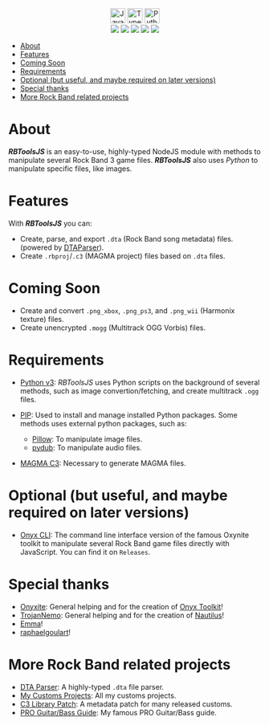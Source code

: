 <div align=center>
<img src='https://cdn.jsdelivr.net/gh/devicons/devicon@latest/icons/javascript/javascript-original.svg' width='30px' title='JavaScript'/>
<img src='https://cdn.jsdelivr.net/gh/devicons/devicon@latest/icons/typescript/typescript-original.svg' width='30px' title='TypeScript'/>
<img src='https://cdn.jsdelivr.net/gh/devicons/devicon@latest/icons/python/python-original.svg' width='30px' title='Python' />
</div>

<div align=center>
<img src='https://img.shields.io/github/last-commit/ruggeryiury/rbtools-js?color=%23DDD&style=for-the-badge' /> <img src='https://img.shields.io/github/repo-size/ruggeryiury/rbtools-js?style=for-the-badge' /> <img src='https://img.shields.io/github/issues/ruggeryiury/rbtools-js?style=for-the-badge' /> <img src='https://img.shields.io/github/package-json/v/ruggeryiury/rbtools-js?style=for-the-badge' /> <img src='https://img.shields.io/github/license/ruggeryiury/rbtools-js?style=for-the-badge' />
</div>

- [About](#about)
- [Features](#features)
- [Coming Soon](#coming-soon)
- [Requirements](#requirements)
- [Optional (but useful, and maybe required on later versions)](#optional-but-useful-and-maybe-required-on-later-versions)
- [Special thanks](#special-thanks)
- [More Rock Band related projects](#more-rock-band-related-projects)

# About

**_RBToolsJS_** is an easy-to-use, highly-typed NodeJS module with methods to manipulate several Rock Band 3 game files. **_RBToolsJS_** also uses _Python_ to manipulate specific files, like images.

# Features

With **_RBToolsJS_** you can:

- Create, parse, and export `.dta` (Rock Band song metadata) files. (powered by [DTAParser](https://github.com/ruggeryiury/dta-parser)).
- Create `.rbproj`/`.c3` (MAGMA project) files based on `.dta` files.

# Coming Soon

- Create and convert `.png_xbox`, `.png_ps3`, and `.png_wii` (Harmonix texture) files.
- Create unencrypted `.mogg` (Multitrack OGG Vorbis) files.
# Requirements

- [Python v3](https://www.python.org/downloads/): _RBToolsJS_ uses Python scripts on the background of several methods, such as image convertion/fetching, and create multitrack `.ogg` files.
- [PIP](https://pypi.org/project/pip/): Used to install and manage installed Python packages. Some methods uses external python packages, such as:

  - [Pillow](https://pypi.org/project/pillow/): To manipulate image files.
  - [pydub](https://pypi.org/project/pydub/): To manipulate audio files.

- [MAGMA C3](https://rhythmgamingworld.com/wp-content/uploads/2024/05/MagmaC3v335.zip): Necessary to generate MAGMA files.

# Optional (but useful, and maybe required on later versions)

- [Onyx CLI](https://github.com/mtolly/onyx): The command line interface version of the famous Oxynite toolkit to manipulate several Rock Band game files directly with JavaScript. You can find it on `Releases`.

# Special thanks

- [Onyxite](https://github.com/mtolly): General helping and for the creation of [Onyx Toolkit](https://github.com/mtolly/onyx)!
- [TrojanNemo](https://github.com/trojannemo): General helping and for the creation of [Nautilus](https://github.com/trojannemo/Nautilus)!
- [Emma](https://github.com/InvoxiPlayGames)!
- [raphaelgoulart](https://github.com/raphaelgoulart)!

# More Rock Band related projects

- [DTA Parser](https://github.com/ruggeryiury/dta-parser): A highly-typed `.dta` file parser.
- [My Customs Projects](https://github.com/ruggeryiury/ruggy-customs-projects): All my customs projects.
- [C3 Library Patch](https://github.com/ruggeryiury/c3-library-patch): A metadata patch for many released customs.
- [PRO Guitar/Bass Guide](https://ruggeryiury.github.io/proguitarbass-guide/): My famous PRO Guitar/Bass guide.
